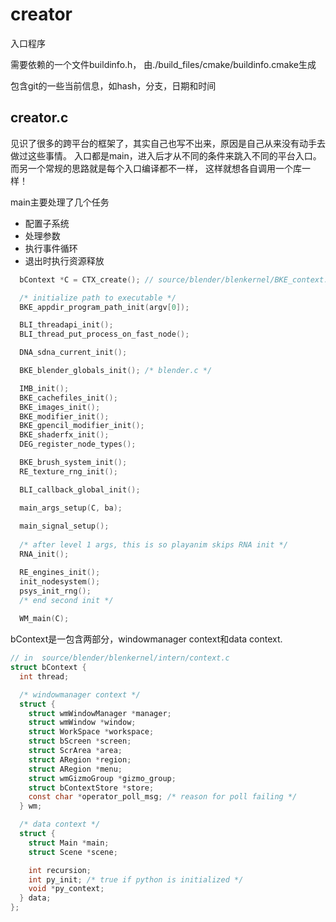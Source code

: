 # creator

入口程序

需要依赖的一个文件buildinfo.h， 由./build_files/cmake/buildinfo.cmake生成

包含git的一些当前信息，如hash，分支，日期和时间

## creator.c

见识了很多的跨平台的框架了，其实自己也写不出来，原因是自己从来没有动手去做过这些事情。
入口都是main，进入后才从不同的条件来跳入不同的平台入口。而另一个常规的思路就是每个入口编译都不一样，
这样就想各自调用一个库一样！

main主要处理了几个任务
- 配置子系统
- 处理参数
- 执行事件循环
- 退出时执行资源释放

```c 
  bContext *C = CTX_create(); // source/blender/blenkernel/BKE_context.h 

  /* initialize path to executable */
  BKE_appdir_program_path_init(argv[0]);

  BLI_threadapi_init();
  BLI_thread_put_process_on_fast_node();

  DNA_sdna_current_init();

  BKE_blender_globals_init(); /* blender.c */

  IMB_init();
  BKE_cachefiles_init();
  BKE_images_init();
  BKE_modifier_init();
  BKE_gpencil_modifier_init();
  BKE_shaderfx_init();
  DEG_register_node_types();

  BKE_brush_system_init();
  RE_texture_rng_init();

  BLI_callback_global_init();

  main_args_setup(C, ba);
  
  main_signal_setup();
  
  /* after level 1 args, this is so playanim skips RNA init */
  RNA_init();

  RE_engines_init();
  init_nodesystem();
  psys_init_rng();
  /* end second init */
  
  WM_main(C);
```

bContext是一包含两部分，windowmanager context和data context.
```c
// in  source/blender/blenkernel/intern/context.c 
struct bContext {
  int thread;

  /* windowmanager context */
  struct {
    struct wmWindowManager *manager;
    struct wmWindow *window;
    struct WorkSpace *workspace;
    struct bScreen *screen;
    struct ScrArea *area;
    struct ARegion *region;
    struct ARegion *menu;
    struct wmGizmoGroup *gizmo_group;
    struct bContextStore *store;
    const char *operator_poll_msg; /* reason for poll failing */
  } wm;

  /* data context */
  struct {
    struct Main *main;
    struct Scene *scene;

    int recursion;
    int py_init; /* true if python is initialized */
    void *py_context;
  } data;
}; 
```



